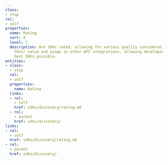 ```yaml
---
class:
- stop
rel:
- self
properties:
  name: Rating
  sort: 4
  level: 2
  description: Are SDKs rated, allowing for various quality considerations around
    their value and usage in other API integrations, allowing developers to find the
    best SDKs possible.
entities:
- class:
  - stop
  rel:
  - self
  properties:
    name: Rating
  links:
  - rel:
    - self
    href: sdks/discovery/rating.md
  - rel:
    - parent
    href: sdks/discovery/
links:
- rel:
  - self
  href: sdks/discovery/rating.md
- rel:
  - parent
  href: sdks/discovery/
...
```

